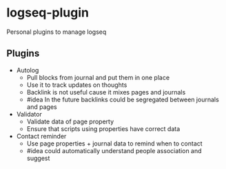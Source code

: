 # logseq-plugin

Personal plugins to manage logseq

## Plugins
- Autolog
  - Pull blocks from journal and put them in one place
  - Use it to track updates on thoughts
  - Backlink is not useful cause it mixes pages and journals
  - #idea In the future backlinks could be segregated between journals and pages
- Validator
  - Validate data of page property
  - Ensure that scripts using properties have correct data
- Contact reminder
  - Use page properties + journal data to remind when to contact
  - #idea could automatically understand people association and suggest
